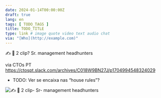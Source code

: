 ```yaml
---
date: 2024-01-14T00:00:00Z
draft: true
lang: en
tags: [ TODO_TAGS ]
title: TODO_TITLE
type: link # image quote video text audio chat
via: "[Who](http://example.com)"
---
```



✍️ 📎 2 clip? Sr. management headhunters

via CTOs PT
https://ctospt.slack.com/archives/C018W9BN27J/p1704994548324029

* TODO: Ver se encaixa nas “house rules”?

![✍️ 📎 2 clip- Sr- management headhunters](✍️%20📎%202%20clip-%20Sr-%20management%20headhunters.jpeg)

